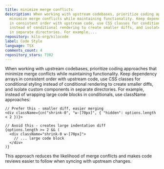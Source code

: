 ```yaml
---
title: minimize merge conflicts
description: When working with upstream codebases, prioritize coding approaches that
  minimize merge conflicts while maintaining functionality. Keep dependency arrays
  in consistent order with upstream code, use CSS classes for conditional styling
  instead of conditional rendering to create smaller diffs, and isolate custom components
  in separate directories. For example,...
repository: kilo-org/kilocode
label: Code Style
language: TSX
comments_count: 4
repository_stars: 7302
---
```


When working with upstream codebases, prioritize coding approaches that minimize merge conflicts while maintaining functionality. Keep dependency arrays in consistent order with upstream code, use CSS classes for conditional styling instead of conditional rendering to create smaller diffs, and isolate custom components in separate directories. For example, instead of wrapping large code blocks in conditionals, use className approaches:

```tsx
// Prefer this - smaller diff, easier merging
<div className={cn("shrink-0", "w-[70px]", { "hidden": options.length < 2 })}>

// Avoid this - creates large indentation diff
{options.length >= 2 && (
  <div className="shrink-0 w-[70px]">
    // ... large code block
  </div>
)}
```

This approach reduces the likelihood of merge conflicts and makes code reviews easier to follow when syncing with upstream changes.